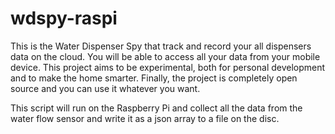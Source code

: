 # wdspy-raspi
This is the Water Dispenser Spy that track and record your all dispensers data on the cloud. You will be able to access all your data from your mobile device. This project aims to be experimental, both for personal development and to make the home smarter. Finally, the project is completely open source and you can use it whatever you want.

This script will run on the Raspberry Pi and collect all the data from the water flow sensor and write it as a json array to a file on the disc.